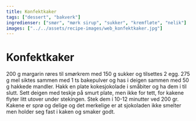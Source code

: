 ```yaml
---
title: Konfektkaker
tags: ["dessert", "bakverk"]
ingredienser: ["smør", "mørk sirup", "sukker", "kremfløte", "nelik"]
images: ["../../assets/recipe-images/web_konfektkaker.jpg"]
---
```


# Konfektkaker

200 g margarin røres til smørkrem med 150 g sukker og tilsettes 2 egg. 275 g mel siktes sammen med 1 ts bakepulver og has i deigen sammen med 50 g hakkede mandler. Hakk en plate kokesjokolade i småbiter og ha dem i til slutt. Sett deigen med teskje på smurt plate, men ikke for tett, for kakene flyter litt utover under stekingen. Stek dem i 10-12 minutter ved 200 gr. Kakene er sprø og delige og det merkelige er at sjokoladen ikke smelter men holder seg fast i kaken og smaker godt.
